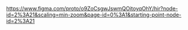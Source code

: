 https://www.figma.com/proto/o9ZoCsgwJswmQOitoyqOhY/hir?node-id=2%3A21&scaling=min-zoom&page-id=0%3A1&starting-point-node-id=2%3A21